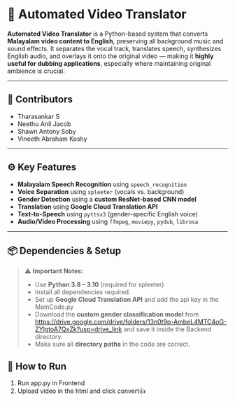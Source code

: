 # 🎥 Automated Video Translator

**Automated Video Translator** is a Python-based system that converts **Malayalam video content to English**, preserving all background music and sound effects. It separates the vocal track, translates speech, synthesizes English audio, and overlays it onto the original video — making it **highly useful for dubbing applications**, especially where maintaining original ambience is crucial.

---

## 👥 Contributors

- Tharasankar S  
- Neethu Anil Jacob  
- Shawn Antony Soby  
- Vineeth Abraham Koshy

---

## ⚙️ Key Features

- **Malayalam Speech Recognition** using `speech_recognition`
- **Voice Separation** using `spleeter` (vocals vs. background)
- **Gender Detection** using a **custom ResNet-based CNN model**
- **Translation** using **Google Cloud Translation API**
- **Text-to-Speech** using `pyttsx3` (gender-specific English voice)
- **Audio/Video Processing** using `ffmpeg`, `moviepy`, `pydub`, `librosa`

---

## 📦 Dependencies & Setup

> ⚠️ **Important Notes:**
> - Use **Python 3.8 – 3.10** (required for spleeter)
> - Install all dependencies required.
> - Set up **Google Cloud Translation API** and add the api key in the MainCode.py
> - Download the **custom gender classification model** from https://drive.google.com/drive/folders/13n0t9p-AmbeL4MTC4oG-ZYlgtoA7QxZk?usp=drive_link  and save it inside the Backend directory.
> - Make sure all **directory paths** in the code are correct.


## 🚀 How to Run

1. Run app.py in Frontend
2. Upload video in the html and click convert👍

